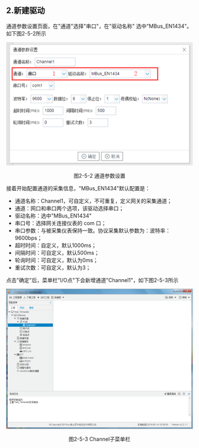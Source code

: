 ## 2.新建驱动

通道参数设置页面，在"通道"选择"串口"，在"驱动名称" 选中"MBus_EN1434"。如下图2-5-2所示

![](assets/默认采集信息.png)

<center>  图2-5-2 通道参数设置</center>

接着开始配置通道的采集信息，"MBus_EN1434"默认配置是：

- 通道名称：Channel1，可自定义，不可重复，定义网关的采集通道；
- 通道：网口和串口两个选项，该驱动选择串口；
- 驱动名称：选中"MBus_EN1434"
- 串口号：选择网关连接仪表的 com 口；
- 串口参数：与被采集仪表保持一致。协议采集默认参数为：波特率：9600bps；
- 超时时间：自定义，默认1000ms； 
- 间隔时间：可自定义，默认500ms；
- 轮询时间：可自定义，默认为0ms；
- 重试次数：可自定义，默认为3；

点击"确定"后，菜单栏"I/O点"下会新增通道"Channel1"，如下图2-5-3所示

![](../../assets/通道创建完成.png)

<center> 图2-5-3 Channel子菜单栏</center>